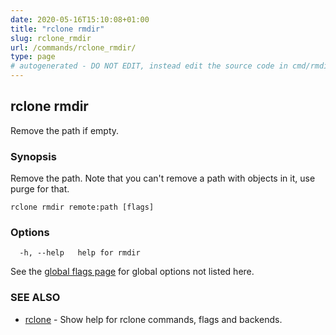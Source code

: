 ```yaml
---
date: 2020-05-16T15:10:08+01:00
title: "rclone rmdir"
slug: rclone_rmdir
url: /commands/rclone_rmdir/
type: page
# autogenerated - DO NOT EDIT, instead edit the source code in cmd/rmdir/ and as part of making a release run "make commanddocs"
---
```

## rclone rmdir

Remove the path if empty.

### Synopsis


Remove the path.  Note that you can't remove a path with
objects in it, use purge for that.

```
rclone rmdir remote:path [flags]
```

### Options

```
  -h, --help   help for rmdir
```

See the [global flags page](/flags/) for global options not listed here.

### SEE ALSO

* [rclone](/commands/rclone/)	 - Show help for rclone commands, flags and backends.

